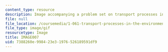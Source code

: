 ```yaml
---
content_type: resource
description: Image accompanying a problem set on transport processes in the environment.
file: null
file_location: /coursemedia/1-061-transport-processes-in-the-environment-fall-2008/7388260e998423e31976526189591df9_IMAGE007.GIF
file_type: image/gif
resourcetype: Image
title: IMAGE007
uid: 7388260e-9984-23e3-1976-526189591df9
---
```


